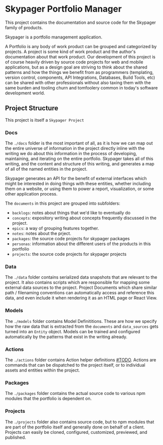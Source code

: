# Skypager Portfolio Manager

This project contains the documentation and source code for the Skypager family of products.  

Skypager is a portfolio management application.

A Portfolio is any body of work product can be grouped and categorized by projects.  A project is some kind of work product and the author's documentation about that work product.  Our development of this project is of course heavily driven by source code projects for web and mobile applications, but as a design goal are striving to think about the shared patterns and how the things we benefit from as programmers (templating, version control, components, API Integrations, Databases, Build Tools, etc) can be shared with other professionals without also taxing them with the same burden and tooling churn and tomfoolery common in today's software development world.

## Project Structure

This project is itself a `Skypager Project`

### Docs

The `./docs` folder is the most important of all, as it is how we can map out the entire universe of information in the project directly inline with the writing we do about this information in the process of developing, maintaining, and iterating on the entire portfolio.  Skypager takes all of this writing, and the content and structure of this writing, and generates a map of all of the named entities in the project.  

Skypager generates an API for the benefit of external interfaces which might be interested in doing things with these entities, whether including them on a website, or using them to power a report, visualization, or some other application process.

The `documents` in this project are grouped into subfolders:

- `backlogs`: notes about things that we'd like to eventually do
- `concepts`: expository writing about concepts frequently discussed in the project.
- `epics`: a way of grouping features together.
- `notes`: notes about the prject.
- `packages`: the source code projects for skypager packages
- `personas`: information about the different users of the products in this portfolio
- `projects`: the source code projects for skypager projects

### Data

The `./data` folder contains serialized data snapshots that are relevant to the project.  It also contains scripts which are responsible for mapping some external data sources to the project.  Project Documents which share similar path / filenaming conventions can automatically access and reference this data, and even include it when rendering it as an HTML page or React View.

### Models

The `./models` folder contains Model Definititions.  These are how we specify how the raw data that is extracted from the `documents` and `data_sources` gets turned into an `Entity` object.  Models can be trained and configured automatically by the patterns that exist in the writing already.


### Actions

The `./actions` folder contains Action helper definitions [#TODO](Docs).  Actions are commands that can be dispatched to the project itself, or to individual assets and entities within the project.

### Packages

The `./packages` folder contains the actual source code to various npm modules that the portfolio is dependent on.

### Projects

The `./projects` folder also contains source code, but to npm modules that are part of the portfolio itself and generally done on behalf of a client.  Projects can easily be cloned, configured, customized, previewed, and published.
